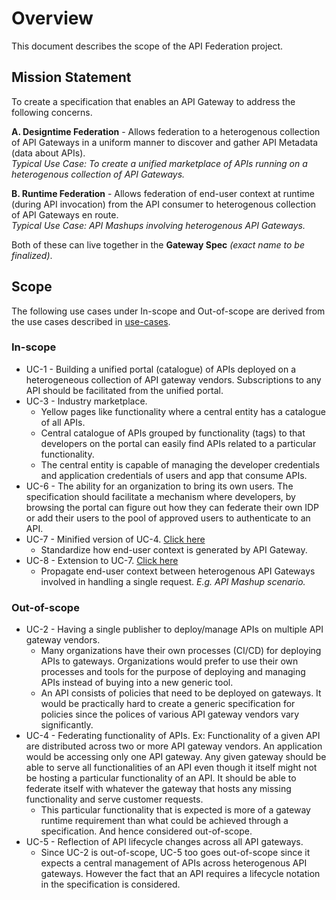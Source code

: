 # Overview
This document describes the scope of the API Federation project.

## Mission Statement
To create a specification that enables an API Gateway to address the following concerns.

**A. Designtime Federation** - Allows federation to a heterogenous collection of API Gateways in a uniform manner to discover and gather API Metadata (data about APIs).   
_Typical Use Case: To create a unified marketplace of APIs running on a heterogenous collection of API Gateways._   

**B. Runtime Federation** - Allows federation of end-user context at runtime (during API invocation) from the API consumer to heterogenous collection of API Gateways en route.   
_Typical Use Case: API Mashups involving heterogenous API Gateways._

Both of these can live together in the **Gateway Spec** _(exact name to be finalized)_.  


## Scope

The following use cases under In-scope and Out-of-scope are derived from the use cases described in [use-cases](../use-cases).
### In-scope
* UC-1 - Building a unified portal (catalogue) of APIs deployed on a heterogeneous collection of API gateway vendors. Subscriptions to any API should be facilitated from the unified portal.
* UC-3 - Industry marketplace.
    - Yellow pages like functionality where a central entity has a catalogue of all APIs.
    - Central catalogue of APIs grouped by functionality (tags) to that developers on the portal can easily find APIs related to a particular functionality.
    - The central entity is capable of managing the developer credentials and application credentials of users and app that consume APIs.
* UC-6 - The ability for an organization to bring its own users. The specification should facilitate a mechanism where developers, by browsing the portal can figure out how they can federate their own IDP or add their users to the pool of approved users to authenticate to an API.
* UC-7 - Minified version of UC-4. [Click here](../use-cases/UC7-standardize-enduser-context.md)  
    - Standardize how end-user context is generated by API Gateway.
* UC-8 - Extension to UC-7. [Click here](../use-cases/UC8-propagate-enduser-context.md)  
    - Propagate end-user context between heterogenous API Gateways involved in handling a single request. _E.g. API Mashup scenario._  




### Out-of-scope
* UC-2 - Having a single publisher to deploy/manage APIs on multiple API gateway vendors.
    - Many organizations have their own processes (CI/CD) for deploying APIs to gateways. Organizations would prefer to use their own processes and tools for the purpose of deploying and managing APIs instead of buying into a new generic tool.
    - An API consists of policies that need to be deployed on gateways. It would be practically hard to create a generic specification for policies since the polices of various API gateway vendors vary significantly.
* UC-4 - Federating functionality of APIs. Ex: Functionality of a given API are distributed across two or more API gateway vendors. An application would be accessing only one API gateway. Any given gateway should be able to serve all functionalities of an API even though it itself might not be hosting a particular functionality of an API. It should be able to federate itself with whatever the gateway that hosts any missing functionality and serve customer requests.
    - This particular functionality that is expected is more of a gateway runtime requirement than what could be achieved through a specification. And hence considered out-of-scope.
* UC-5 - Reflection of API lifecycle changes across all API gateways.
    - Since UC-2 is out-of-scope, UC-5 too goes out-of-scope since it expects a central management of APIs across heterogenous API gateways. However the fact that an API requires a lifecycle notation in the specification is considered.
